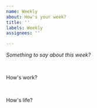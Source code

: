 ```yaml
---
name: Weekly
about: How's your week?
title: ''
labels: Weekly
assignees: ''

---
```


*Something to say about this week?*

<br>

How's work?

<br>

How's life?

